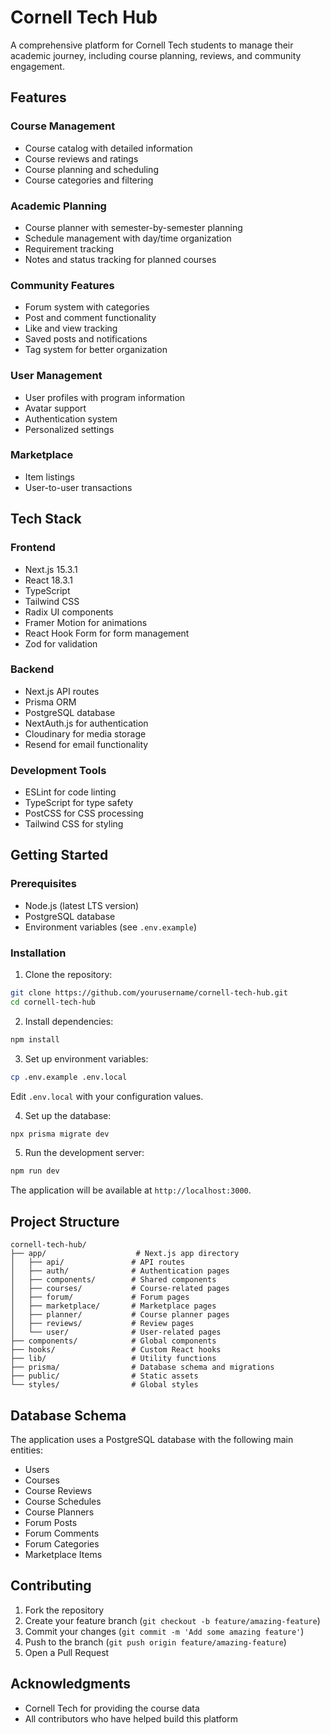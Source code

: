 # Cornell Tech Hub

A comprehensive platform for Cornell Tech students to manage their academic journey, including course planning, reviews, and community engagement.

## Features

### Course Management

- Course catalog with detailed information
- Course reviews and ratings
- Course planning and scheduling
- Course categories and filtering

### Academic Planning

- Course planner with semester-by-semester planning
- Schedule management with day/time organization
- Requirement tracking
- Notes and status tracking for planned courses

### Community Features

- Forum system with categories
- Post and comment functionality
- Like and view tracking
- Saved posts and notifications
- Tag system for better organization

### User Management

- User profiles with program information
- Avatar support
- Authentication system
- Personalized settings

### Marketplace

- Item listings
- User-to-user transactions

## Tech Stack

### Frontend

- Next.js 15.3.1
- React 18.3.1
- TypeScript
- Tailwind CSS
- Radix UI components
- Framer Motion for animations
- React Hook Form for form management
- Zod for validation

### Backend

- Next.js API routes
- Prisma ORM
- PostgreSQL database
- NextAuth.js for authentication
- Cloudinary for media storage
- Resend for email functionality

### Development Tools

- ESLint for code linting
- TypeScript for type safety
- PostCSS for CSS processing
- Tailwind CSS for styling

## Getting Started

### Prerequisites

- Node.js (latest LTS version)
- PostgreSQL database
- Environment variables (see `.env.example`)

### Installation

1. Clone the repository:

```bash
git clone https://github.com/yourusername/cornell-tech-hub.git
cd cornell-tech-hub
```

2. Install dependencies:

```bash
npm install
```

3. Set up environment variables:

```bash
cp .env.example .env.local
```

Edit `.env.local` with your configuration values.

4. Set up the database:

```bash
npx prisma migrate dev
```

5. Run the development server:

```bash
npm run dev
```

The application will be available at `http://localhost:3000`.

## Project Structure

```
cornell-tech-hub/
├── app/                    # Next.js app directory
│   ├── api/               # API routes
│   ├── auth/              # Authentication pages
│   ├── components/        # Shared components
│   ├── courses/           # Course-related pages
│   ├── forum/             # Forum pages
│   ├── marketplace/       # Marketplace pages
│   ├── planner/           # Course planner pages
│   ├── reviews/           # Review pages
│   └── user/              # User-related pages
├── components/            # Global components
├── hooks/                 # Custom React hooks
├── lib/                   # Utility functions
├── prisma/                # Database schema and migrations
├── public/                # Static assets
└── styles/                # Global styles
```

## Database Schema

The application uses a PostgreSQL database with the following main entities:

- Users
- Courses
- Course Reviews
- Course Schedules
- Course Planners
- Forum Posts
- Forum Comments
- Forum Categories
- Marketplace Items

## Contributing

1. Fork the repository
2. Create your feature branch (`git checkout -b feature/amazing-feature`)
3. Commit your changes (`git commit -m 'Add some amazing feature'`)
4. Push to the branch (`git push origin feature/amazing-feature`)
5. Open a Pull Request

## Acknowledgments

- Cornell Tech for providing the course data
- All contributors who have helped build this platform
